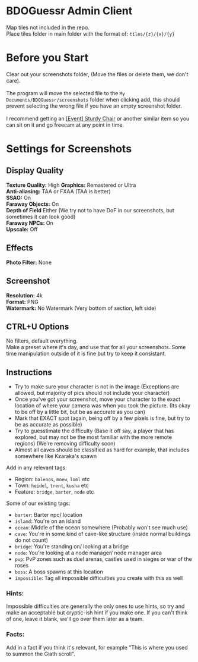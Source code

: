 ﻿# BDOGuessr Admin Client

Map tiles not included in the repo.<br>Place tiles folder in main folder with the format of: `tiles/{z}/{x}/{y}`

# Before you Start
Clear out your screenshots folder, (Move the files or delete them, we don't care).<br>
<br>
The program will move the selected file to the `My Documents/BDOGuessr/screenshots` folder when clicking add, this should prevent selecting the wrong file if you have an empty screenshot folder.<br>
<br>
I recommend getting an [[Event] Sturdy Chair](https://bdocodex.com/us/item/46956/) or another similar item so you can sit on it and go freecam at any point in time.

# Settings for Screenshots
## Display Quality<br>
**Texture Quality:** High
**Graphics:** Remastered or Ultra<br>
**Anti-aliasing:** TAA or FXAA (TAA is better)<br>
**SSAO:** On<br>
**Faraway Objects:** On<br>
**Depth of Field** Either (We try not to have DoF in our screenshots, but sometimes it can look good)<br>
**Faraway NPCs:** On<br>
**Upscale:** Off<br>

## Effects
**Photo Filter:** None

## Screenshot
**Resolution:** 4k<br>
**Format:** PNG<br>
**Watermark:** No Watermark (Very bottom of section, left side)<br>

## CTRL+U Options

No filters, default everything.<br>
Make a preset where it's day, and use that for all your screenshots. Some time manipulation outside of it is fine but try to keep it consistant.

## Instructions
- Try to make sure your character is not in the image (Exceptions are allowed, but majority of pics should not include your character)
- Once you've got your screenshot, move your character to the exact location of where your camera was when you took the picture. (Its okay to be off by a little bit, but be as accurate as you can)
- Mark that EXACT spot (again, being off by a few pixels is fine, but try to be as accurate as possible)
- Try to guesstimate the difficulty (Base it off say, a player that has explored, but may not be the most familiar with the more remote regions) (We're removing difficulty soon)
- Almost all caves should be classified as hard for example, that includes somewhere like Kzaraka's spawn

Add in any relevant tags:
- Region: `balenos`, `moew`, `loml` etc
- Town: `heidel`, `trent`, `kusha` etc
- Feature: `bridge`, `barter`, `node` etc

Some of our existing tags:
- `barter`: Barter npc/ location
- `island`: You're on an island
- `ocean`: Middle of the ocean somewhere (Probably won't see much use)
- `cave`: You're in some kind of cave-like structure (inside normal buildings do not count)
- `bridge`:  You're standing on/ looking at a bridge
- `node`: You're looking at a node manager/ node manager area
- `pvp`: PvP zones such as duel arenas, castles used in sieges or war of the roses
- `boss`: A boss spawns at this location
- `impossible`: Tag all impossible difficulties you create with this as well

### Hints:
Impossible difficulties are generally the only ones to use hints, so try and make an acceptable but cryptic-ish hint if you make one. If you can't think of one, leave it blank, we'll go over them later as a team.
### Facts:
Add in a fact if you think it's relevant, for example "This is where you used to summon the Giath scroll".
